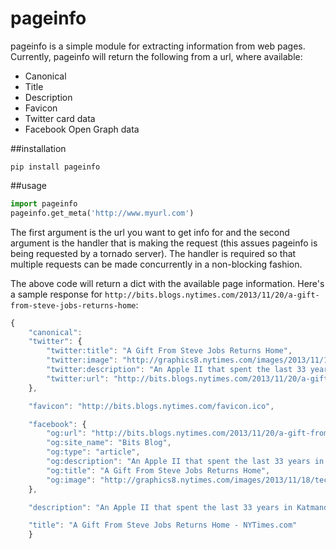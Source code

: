 pageinfo
====

pageinfo is a simple module for extracting information from web pages. Currently, pageinfo will return the following from a url, where available:

* Canonical
* Title
* Description
* Favicon
* Twitter card data
* Facebook Open Graph data


##installation

`pip install pageinfo`

##usage

```python
import pageinfo
pageinfo.get_meta('http://www.myurl.com')
```
The first argument is the url you want to get info for and the second argument is the handler that is making the request (this assues pageinfo is being requested by a tornado server). The handler is required so that multiple requests can be made concurrently in a non-blocking fashion.

The above code will return a dict with the available page information. Here's a sample response for `http://bits.blogs.nytimes.com/2013/11/20/a-gift-from-steve-jobs-returns-home`:

```javascript
{   
    "canonical": 
    "twitter": {    
        "twitter:title": "A Gift From Steve Jobs Returns Home",
        "twitter:image": "http://graphics8.nytimes.com/images/2013/11/18/technology/bits-brilliant-jobs/bits-brilliant-jobs-thumbLarge.jpg",
        "twitter:description": "An Apple II that spent the last 33 years in Katmandu, Nepal, most of it packed away in a hospital basement there, was a rare symbol of the charity of Steven P. Jobs.", 
        "twitter:url": "http://bits.blogs.nytimes.com/2013/11/20/a-gift-from-steve-jobs-returns-home/"
    },

    "favicon": "http://bits.blogs.nytimes.com/favicon.ico",

    "facebook": {    
        "og:url": "http://bits.blogs.nytimes.com/2013/11/20/a-gift-from-steve-jobs-returns-home/",
        "og:site_name": "Bits Blog",
        "og:type": "article",
        "og:description": "An Apple II that spent the last 33 years in Katmandu, Nepal, most of it packed away in a hospital basement there, was a rare symbol of the charity of Steven P. Jobs.", 
        "og:title": "A Gift From Steve Jobs Returns Home",
        "og:image": "http://graphics8.nytimes.com/images/2013/11/18/technology/bits-brilliant-jobs/bits-brilliant-jobs-videoSixteenByNine600.jpg"
    },

    "description": "An Apple II that spent the last 33 years in Katmandu, Nepal, most of it packed away in a hospital basement there, was a rare symbol of the charity of Steven P. Jobs.", 

    "title": "A Gift From Steve Jobs Returns Home - NYTimes.com"
    }   
```

